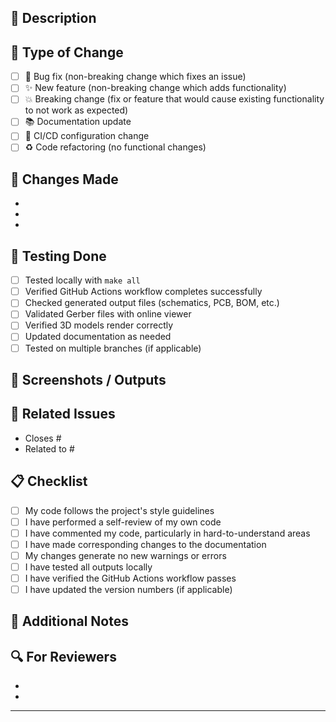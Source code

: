 ## 📝 Description
<!-- Provide a brief description of the changes in this PR -->


## 🎯 Type of Change
<!-- Check all that apply -->
- [ ] 🐛 Bug fix (non-breaking change which fixes an issue)
- [ ] ✨ New feature (non-breaking change which adds functionality)
- [ ] 💥 Breaking change (fix or feature that would cause existing functionality to not work as expected)
- [ ] 📚 Documentation update
- [ ] 🔧 CI/CD configuration change
- [ ] ♻️ Code refactoring (no functional changes)

## 🎨 Changes Made
<!-- List the specific changes made in this PR -->
- 
- 
- 

## 🧪 Testing Done
<!-- Describe the testing you have performed -->
- [ ] Tested locally with `make all`
- [ ] Verified GitHub Actions workflow completes successfully
- [ ] Checked generated output files (schematics, PCB, BOM, etc.)
- [ ] Validated Gerber files with online viewer
- [ ] Verified 3D models render correctly
- [ ] Updated documentation as needed
- [ ] Tested on multiple branches (if applicable)

## 📸 Screenshots / Outputs
<!-- If applicable, add screenshots or examples of generated outputs -->


## 🔗 Related Issues
<!-- Link to related issues using #issue_number -->
- Closes #
- Related to #

## 📋 Checklist
<!-- Check all that apply -->
- [ ] My code follows the project's style guidelines
- [ ] I have performed a self-review of my own code
- [ ] I have commented my code, particularly in hard-to-understand areas
- [ ] I have made corresponding changes to the documentation
- [ ] My changes generate no new warnings or errors
- [ ] I have tested all outputs locally
- [ ] I have verified the GitHub Actions workflow passes
- [ ] I have updated the version numbers (if applicable)

## 📝 Additional Notes
<!-- Add any additional notes, context, or concerns here -->


## 🔍 For Reviewers
<!-- Specific areas you'd like reviewers to focus on -->
- 
- 

---

<!-- 
Thank you for contributing to the HWBoard Bike Computer PCB project! 
Please read CONTRIBUTING_CICD.md for more details on contributing.
-->
